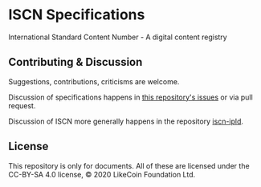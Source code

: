 # ISCN Specifications
International Standard Content Number - A digital content registry

## Contributing & Discussion
Suggestions, contributions, criticisms are welcome.

Discussion of specifications happens in [this repository's issues](https://github.com/likecoin/iscn-specs/issues) or via pull request.

Discussion of ISCN more generally happens in the repository [iscn-ipld](https://github.com/likecoin/iscn-ipld/issues).

## License
This repository is only for documents. All of these are licensed under the CC-BY-SA 4.0 license, © 2020 LikeCoin Foundation Ltd.
